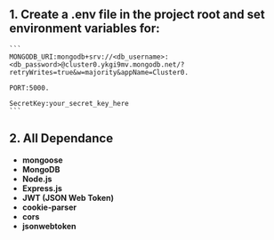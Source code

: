## 1. **Create a .env file in the project root and set environment variables for:**
    ```
    MONGODB_URI:mongodb+srv://<db_username>:<db_password>@cluster0.ykgi9mv.mongodb.net/?retryWrites=true&w=majority&appName=Cluster0.
    
    PORT:5000.

    SecretKey:your_secret_key_here
    ```

## 2. All Dependance 

- **mongoose**
- **MongoDB** 
- **Node.js** 
- **Express.js** 
- **JWT (JSON Web Token)**
- **cookie-parser**
- **cors**
- **jsonwebtoken**